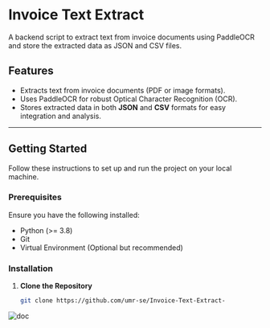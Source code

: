 # Invoice Text Extract

A backend script to extract text from invoice documents using PaddleOCR and store the extracted data as JSON and CSV files.

## Features

- Extracts text from invoice documents (PDF or image formats).
- Uses PaddleOCR for robust Optical Character Recognition (OCR).
- Stores extracted data in both **JSON** and **CSV** formats for easy integration and analysis.

---

## Getting Started

Follow these instructions to set up and run the project on your local machine.

### Prerequisites

Ensure you have the following installed:

- Python (>= 3.8)
- Git
- Virtual Environment (Optional but recommended)

### Installation

1. **Clone the Repository**
   ```bash
   git clone https://github.com/umr-se/Invoice-Text-Extract-
![doc](https://github.com/user-attachments/assets/3f87b04e-2f04-40f9-8202-9ce3dd187f6d)


